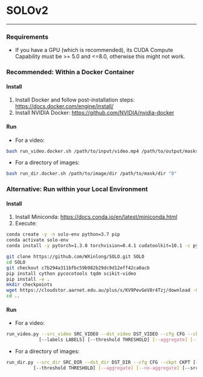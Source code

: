 SOLOv2
===
---
### Requirements

- If you have a GPU (which is recommended), its CUDA Compute Capability must be >= 5.0 and <=8.0, otherwise this might not work.

### Recommended: Within a Docker Container

#### Install

1. Install Docker and follow post-installation steps: https://docs.docker.com/engine/install/
2. Install NVIDIA Docker: https://github.com/NVIDIA/nvidia-docker

#### Run

- For a video:

```bash
bash run_video.docker.sh /path/to/input/video.mp4 /path/to/output/masks.mp4 "0"
```
- For a directory of images:

```bash
bash run_dir.docker.sh /path/to/image/dir /path/to/mask/dir "0"
```

### Alternative: Run within your Local Environment

#### Install

1. Install Miniconda: https://docs.conda.io/en/latest/miniconda.html
2. Execute:

```bash
conda create -y -n solo-env python=3.7 pip
conda activate solo-env
conda install -y pytorch=1.3.0 torchvision=0.4.1 cudatoolkit=10.1 -c pytorch

git clone https://github.com/WXinlong/SOLO.git SOLO
cd SOLO
git checkout c7b294a311bfbc59b982b29dc9d12eff42ca0acb
pip install cython pycocotools tqdm scikit-video
pip install -e .
mkdir checkpoints
wget https://cloudstor.aarnet.edu.au/plus/s/KV9PevGeV8r4Tzj/download -O checkpoints/SOLOv2_X101_DCN_3x.pth
cd ..
```

#### Run

- For a video:
```bash
run_video.py --src_video SRC_VIDEO --dst_video DST_VIDEO --cfg CFG --ckpt CKPT
            [--labels LABELS] [--threshold THRESHOLD] [--aggregate] [--no-aggregate]
```
- For a directory of images:
```bash
run_dir.py --src_dir SRC_DIR --dst_dir DST_DIR --cfg CFG --ckpt CKPT [--labels [LABELS]
          [--threshold THRESHOLD] [--aggregate] [--no-aggregate] [--src_extension SRC_EXTENSION]
```